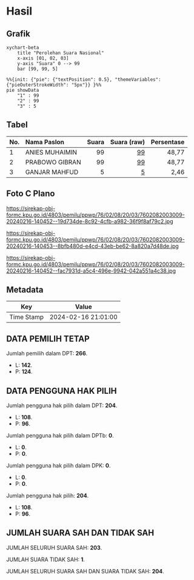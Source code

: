 # Hasil

## Grafik

```mermaid
xychart-beta
    title "Perolehan Suara Nasional"
    x-axis [01, 02, 03]
    y-axis "Suara" 0 --> 99
    bar [99, 99, 5]
```

```mermaid
%%{init: {"pie": {"textPosition": 0.5}, "themeVariables": {"pieOuterStrokeWidth": "5px"}} }%%
pie showData
    "1" : 99
    "2" : 99
    "3" : 5
```

## Tabel

| No. | Nama Paslon    | Suara | Suara (raw) | Persentase |
|:--- |:-------------- | -----:| -----------:| ----------:|
| 1   | ANIES MUHAIMIN | 99    | [99][p-1]   | 48,77      |
| 2   | PRABOWO GIBRAN | 99    | [99][p-2]   | 48,77      |
| 3   | GANJAR MAHFUD  | 5     | [5][p-3]    | 2,46       |


[p-1]: https://github.com/gigit-pemilu/pemilu-2024/blob/main/pilpres/hitung-suara/sub/76-sulawesi-barat/sub/02-mamuju/sub/08-sampaga/sub/2003-tarailu/sub/009-tps/sub/paslon-1.txt
[p-2]: https://github.com/gigit-pemilu/pemilu-2024/blob/main/pilpres/hitung-suara/sub/76-sulawesi-barat/sub/02-mamuju/sub/08-sampaga/sub/2003-tarailu/sub/009-tps/sub/paslon-2.txt
[p-3]: https://github.com/gigit-pemilu/pemilu-2024/blob/main/pilpres/hitung-suara/sub/76-sulawesi-barat/sub/02-mamuju/sub/08-sampaga/sub/2003-tarailu/sub/009-tps/sub/paslon-3.txt

## Foto C Plano

https://sirekap-obj-formc.kpu.go.id/4803/pemilu/ppwp/76/02/08/20/03/7602082003009-20240216-140452--19d734de-8c92-4cfb-a982-36f9f8af79c2.jpg

https://sirekap-obj-formc.kpu.go.id/4803/pemilu/ppwp/76/02/08/20/03/7602082003009-20240216-140453--8bfb480d-e4cd-43eb-be62-8a820a7d48de.jpg

https://sirekap-obj-formc.kpu.go.id/4803/pemilu/ppwp/76/02/08/20/03/7602082003009-20240216-140452--fac7931d-a5c4-496e-9942-042a551a4c38.jpg


## Metadata

| Key        | Value               |
| ---------- | ------------------- |
| Time Stamp | 2024-02-16 21:01:00 |


## DATA PEMILIH TETAP

Jumlah pemilih dalam DPT: **266**.
 * L: **142**.
 * P: **124**.

## DATA PENGGUNA HAK PILIH

Jumlah pengguna hak pilih dalam DPT: **204**.
 * L: **108**.
 * P: **96**.

Jumlah pengguna hak pilih dalam DPTb: **0**.
 * L: **0**.
 * P: **0**.

Jumlah pengguna hak pilih dalam DPK: **0**.
 * L: **0**.
 * P: **0**.

Jumlah pengguna hak pilih: **204**.
 * L: **108**.
 * P: **96**.

## JUMLAH SUARA SAH DAN TIDAK SAH

JUMLAH SELURUH SUARA SAH: **203**.

JUMLAH SUARA TIDAK SAH: **1**.

JUMLAH SELURUH SUARA SAH DAN SUARA TIDAK SAH: **204**.


